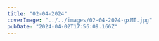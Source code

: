 ```yaml
---
title: "02-04-2024"
coverImage: "../../images/02-04-2024-gxMT.jpg"
pubDate: "2024-04-02T17:56:09.166Z"
---
```

